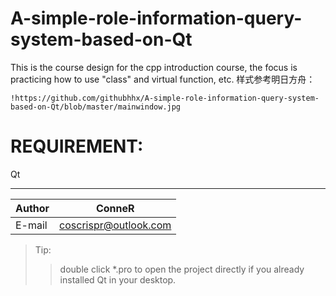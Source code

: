 # A-simple-role-information-query-system-based-on-Qt
This is the course design for the cpp introduction course, the focus is practicing how to use "class" and virtual function, etc.
样式参考明日方舟：
```
!https://github.com/githubhhx/A-simple-role-information-query-system-based-on-Qt/blob/master/mainwindow.jpg
```


REQUIREMENT:
===========================
Qt

****
	
|Author|ConneR|
|---|---
|E-mail|coscrispr@outlook.com


> Tip:
>> double click *.pro to open the project directly if you already installed Qt in your desktop.
